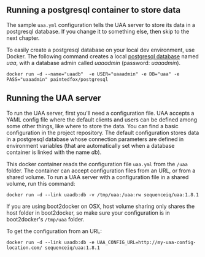 ## Running a postgresql container to store data

The sample `uaa.yml` configuration tells the UAA server to store its data in a postgresql database. If you change it to something else, then skip to the next chapter.

To easily create a postgresql database on your local dev environment, use Docker. The following command creates a local [postgresql database](https://github.com/Painted-Fox/docker-postgresql) named *uaa*, with a database admin called *uaaadmin* (password: *uaaadmin*).

```
docker run -d --name="uaadb"  -e USER="uaaadmin" -e DB="uaa" -e PASS="uaaadmin" paintedfox/postgresql 
```

## Running the UAA server

To run the UAA server, first you'll need a configuration file. UAA accepts a YAML config file where the default clients and users can be defined among some other things, like where to store the data. You can find a basic configuration in the project repository. The default configuration stores data in a postgresql database whose connection parameters are defined in environment variables (that are automatically set when a database container is linked with the name *db*).

This docker container reads the configuration file `uaa.yml` from the `/uaa` folder. The container can accept configuration files from an URL, or from a shared volume. To run a UAA server with a configuration file in a shared volume, run this command:

```
docker run -d --link uaadb:db -v /tmp/uaa:/uaa:rw sequenceiq/uaa:1.8.1
```

If you are using boot2docker on OSX, host volume sharing only shares the host folder in boot2docker, so make sure your configuration is in boot2docker's `/tmp/uaa` folder.

To get the configuration from an URL:

```
docker run -d --link uaadb:db -e UAA_CONFIG_URL=http://my-uaa-config-location.com/ sequenceiq/uaa:1.8.1
```
